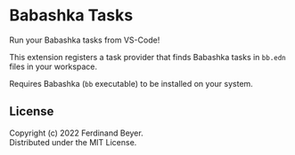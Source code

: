 # Babashka Tasks

Run your Babashka tasks from VS-Code!

This extension registers a task provider that finds Babashka tasks in
`bb.edn` files in your workspace.

Requires Babashka (`bb` executable) to be installed on your system.

## License

Copyright (c) 2022 Ferdinand Beyer.  
Distributed under the MIT License.
